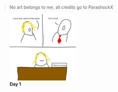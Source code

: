 > No art belongs to me, all credits go to ParashockX

<figure>
  <img src="/dislike/1-50/1.jpeg" alt="1" style="width:50%">
  <figcaption><strong>Day 1</strong></figcaption>
</figure>

